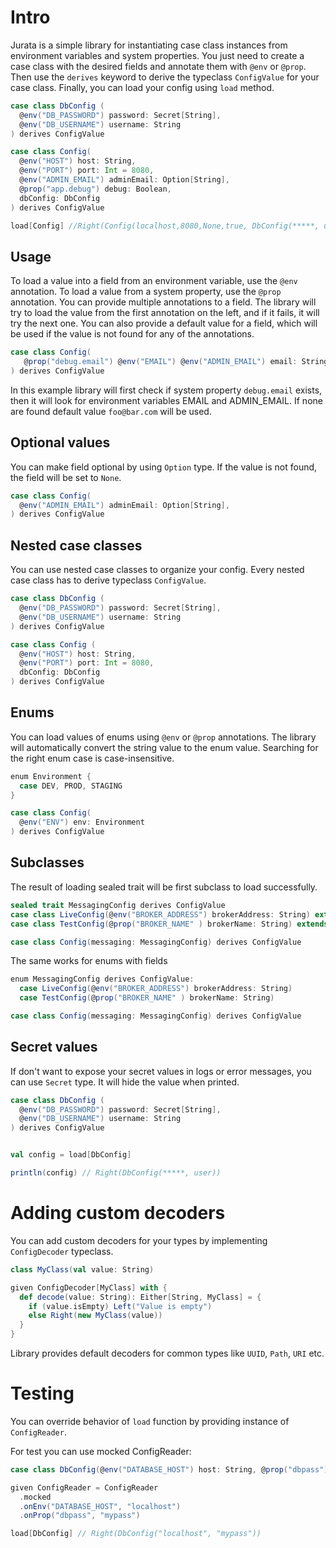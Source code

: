 # Intro
Jurata is a simple library for instantiating case class instances from environment variables and system properties. You just need to create a case class with the desired fields and annotate them with `@env` or `@prop`. Then use the `derives` keyword to derive the typeclass `ConfigValue` for your case class.
Finally, you can load your config using `load` method.

```scala
case class DbConfig (
  @env("DB_PASSWORD") password: Secret[String],
  @env("DB_USERNAME") username: String
) derives ConfigValue

case class Config(
  @env("HOST") host: String,
  @env("PORT") port: Int = 8080,
  @env("ADMIN_EMAIL") adminEmail: Option[String],          
  @prop("app.debug") debug: Boolean,
  dbConfig: DbConfig
) derives ConfigValue

load[Config] //Right(Config(localhost,8080,None,true, DbConfig(*****, user)))
```

## Usage

To load a value into a field from an environment variable, use the `@env` annotation. To load a value from a system property, use the `@prop` annotation.
You can provide multiple annotations to a field. The library will try to load the value from the first annotation on the left, and if it fails, it will try the next one.
You can also provide a default value for a field, which will be used if the value is not found for any of the annotations.

```scala
case class Config(
   @prop("debug.email") @env("EMAIL") @env("ADMIN_EMAIL") email: String = "foo@bar.com"
) derives ConfigValue
```

In this example library will first check if system property `debug.email` exists, then it will look for environment variables EMAIL and ADMIN_EMAIL. If none are found default value `foo@bar.com` will be used.

## Optional values
You can make field optional by using `Option` type. If the value is not found, the field will be set to `None`.

```scala
case class Config(
  @env("ADMIN_EMAIL") adminEmail: Option[String],
) derives ConfigValue
```

## Nested case classes
You can use nested case classes to organize your config. Every nested case class has to derive typeclass `ConfigValue`.

```scala
case class DbConfig (
  @env("DB_PASSWORD") password: Secret[String],
  @env("DB_USERNAME") username: String
) derives ConfigValue 

case class Config (
  @env("HOST") host: String,
  @env("PORT") port: Int = 8080,
  dbConfig: DbConfig
) derives ConfigValue
```

## Enums
You can load values of enums using `@env` or `@prop` annotations. The library will automatically convert the string value to the enum value. Searching for the right enum case is case-insensitive.

```scala
enum Environment {
  case DEV, PROD, STAGING
}

case class Config(
  @env("ENV") env: Environment
) derives ConfigValue
```

## Subclasses
The result of loading sealed trait will be first subclass to load successfully.

```scala
sealed trait MessagingConfig derives ConfigValue
case class LiveConfig(@env("BROKER_ADDRESS") brokerAddress: String) extends MessagingConfig
case class TestConfig(@prop("BROKER_NAME" ) brokerName: String) extends MessagingConfig

case class Config(messaging: MessagingConfig) derives ConfigValue
```

The same works for enums with fields
```scala
enum MessagingConfig derives ConfigValue: 
  case LiveConfig(@env("BROKER_ADDRESS") brokerAddress: String)
  case TestConfig(@prop("BROKER_NAME" ) brokerName: String)

case class Config(messaging: MessagingConfig) derives ConfigValue
```

## Secret values
If don't want to expose your secret values in logs or error messages, you can use `Secret` type. It will hide the value when printed.

```scala
case class DbConfig (
  @env("DB_PASSWORD") password: Secret[String],
  @env("DB_USERNAME") username: String
) derives ConfigValue


val config = load[DbConfig]

println(config) // Right(DbConfig(*****, user))

```

# Adding custom decoders
You can add custom decoders for your types by implementing `ConfigDecoder` typeclass.


```scala
class MyClass(val value: String)

given ConfigDecoder[MyClass] with {
  def decode(value: String): Either[String, MyClass] = {
    if (value.isEmpty) Left("Value is empty")
    else Right(new MyClass(value))
  }
}
```

Library provides default decoders for common types like `UUID`, `Path`, `URI` etc.

# Testing

You can override behavior of `load` function by providing instance of `ConfigReader`.

For test you can use mocked ConfigReader:


```scala
case class DbConfig(@env("DATABASE_HOST") host: String, @prop("dbpass") password: String)

given ConfigReader = ConfigReader
  .mocked
  .onEnv("DATABASE_HOST", "localhost")
  .onProp("dbpass", "mypass")

load[DbConfig] // Right(DbConfig("localhost", "mypass"))

```